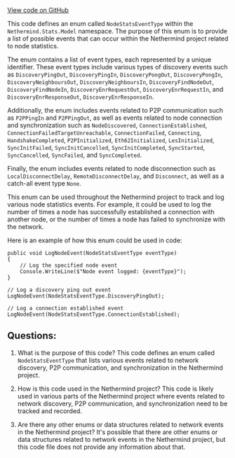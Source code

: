 [View code on GitHub](https://github.com/nethermindeth/nethermind/Nethermind.Network.Stats/Model/NodeStatsEventType.cs)

This code defines an enum called `NodeStatsEventType` within the `Nethermind.Stats.Model` namespace. The purpose of this enum is to provide a list of possible events that can occur within the Nethermind project related to node statistics. 

The enum contains a list of event types, each represented by a unique identifier. These event types include various types of discovery events such as `DiscoveryPingOut`, `DiscoveryPingIn`, `DiscoveryPongOut`, `DiscoveryPongIn`, `DiscoveryNeighboursOut`, `DiscoveryNeighboursIn`, `DiscoveryFindNodeOut`, `DiscoveryFindNodeIn`, `DiscoveryEnrRequestOut`, `DiscoveryEnrRequestIn`, and `DiscoveryEnrResponseOut`, `DiscoveryEnrResponseIn`. 

Additionally, the enum includes events related to P2P communication such as `P2PPingIn` and `P2PPingOut`, as well as events related to node connection and synchronization such as `NodeDiscovered`, `ConnectionEstablished`, `ConnectionFailedTargetUnreachable`, `ConnectionFailed`, `Connecting`, `HandshakeCompleted`, `P2PInitialized`, `Eth62Initialized`, `LesInitialized`, `SyncInitFailed`, `SyncInitCancelled`, `SyncInitCompleted`, `SyncStarted`, `SyncCancelled`, `SyncFailed`, and `SyncCompleted`. 

Finally, the enum includes events related to node disconnection such as `LocalDisconnectDelay`, `RemoteDisconnectDelay`, and `Disconnect`, as well as a catch-all event type `None`. 

This enum can be used throughout the Nethermind project to track and log various node statistics events. For example, it could be used to log the number of times a node has successfully established a connection with another node, or the number of times a node has failed to synchronize with the network. 

Here is an example of how this enum could be used in code:

```
public void LogNodeEvent(NodeStatsEventType eventType)
{
    // Log the specified node event
    Console.WriteLine($"Node event logged: {eventType}");
}

// Log a discovery ping out event
LogNodeEvent(NodeStatsEventType.DiscoveryPingOut);

// Log a connection established event
LogNodeEvent(NodeStatsEventType.ConnectionEstablished);
```
## Questions: 
 1. What is the purpose of this code?
   This code defines an enum called `NodeStatsEventType` that lists various events related to network discovery, P2P communication, and synchronization in the Nethermind project.

2. How is this code used in the Nethermind project?
   This code is likely used in various parts of the Nethermind project where events related to network discovery, P2P communication, and synchronization need to be tracked and recorded.

3. Are there any other enums or data structures related to network events in the Nethermind project?
   It's possible that there are other enums or data structures related to network events in the Nethermind project, but this code file does not provide any information about that.